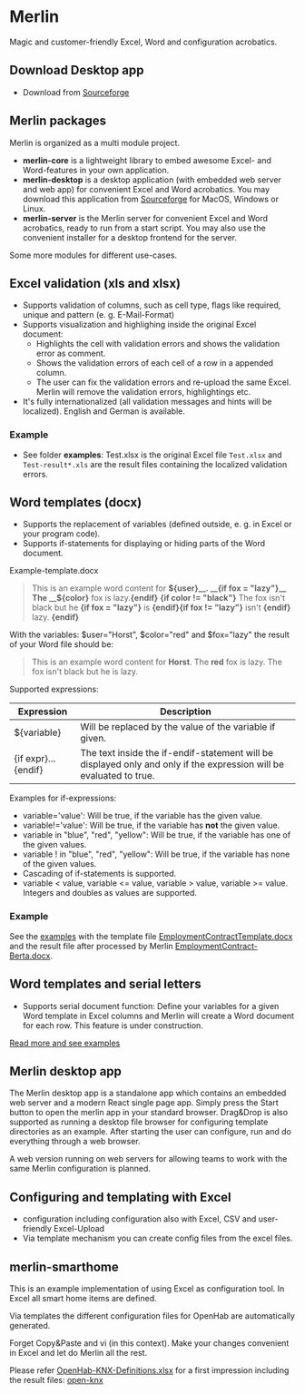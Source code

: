 # Merlin
Magic and customer-friendly Excel, Word and configuration acrobatics.

## Download Desktop app
* Download from [Sourceforge](https://sourceforge.net/projects/merlinrunner/)


## Merlin packages
Merlin is organized as a multi module project.
* __merlin-core__ is a lightweight library to embed
awesome Excel- and Word-features in your own application.
* __merlin-desktop__ is a desktop application (with embedded web server and web app) for convenient Excel and Word acrobatics.
You may download this application from [Sourceforge](https://sourceforge.net/projects/merlinrunner/) for MacOS, Windows or Linux.
* __merlin-server__ is the Merlin server for convenient Excel and Word acrobatics, ready to run from a start script. You may also use the convenient
installer for a desktop frontend for the server.

Some more modules for different use-cases.

## Excel validation (xls and xlsx)
* Supports validation of columns, such as cell type, flags like required, unique and pattern (e. g. E-Mail-Format)
* Supports visualization and highlighing inside the original Excel document:
  * Highlights the cell with validation errors and shows the validation error as comment.
  * Shows the validation errors of each cell of a row in a appended column.
  * The user can fix the validation errors and re-upload the same Excel. Merlin will remove the validation errors, highlightings etc.
* It's fully internationalized (all validation messages and hints will be localized). English and German is available.

### Example
* See folder __examples__: Test.xlsx is the original Excel file ```Test.xlsx``` and ```Test-result*.xls``` are the result files containing the localized validation errors.

## Word templates (docx) 
* Supports the replacement of variables (defined outside, e. g. in Excel or your program code).
* Supports if-statements for displaying or hiding parts of the Word document.

Example-template.docx
> This is an example word content for __${user}__.
> __{if fox = "lazy"}__ The __${color}__ fox is lazy.__{endif}__
> __{if color != "black"}__ The fox isn't black but he __{if fox = "lazy"}__ is __{endif}{if fox != "lazy"}__ isn't __{endif}__ lazy.
> __{endif}__

With the variables: $user="Horst", $color="red" and $fox="lazy" the result of your Word file should be:
> This is an example word content for __Horst__.
> The __red__ fox is lazy.
> The fox isn't black but he is lazy.

Supported expressions:

| Expression | Description |
|------------|-------------|
|${variable}|Will be replaced by the value of the variable if given.|
|{if expr}...{endif}|The text inside the if-endif-statement will be displayed only and only if the expression will be evaluated to true.

Examples for if-expressions:
* variable='value': Will be true, if the variable has the given value.
* variable!='value': Will be true, if the variable has __not__ the given value.
* variable in "blue", "red", "yellow": Will be true, if the variable has one of the given values.
* variable ! in "blue", "red", "yellow": Will be true, if the variable has none of the given values.
* Cascading of if-statements is supported.
* variable < value, variable <= value, variable > value, variable >= value. Integers and doubles as values are supported.

### Example
See the [examples](https://github.com/micromata/Merlin/tree/master/examples/templates) with the template file [EmploymentContractTemplate.docx](https://github.com/micromata/Merlin/raw/master/examples/templates/EmploymentContractTemplate.docx)
and the result file after processed by Merlin [EmploymentContract-Berta.docx](https://github.com/micromata/Merlin/raw/master/examples/templates/EmploymentContract-Berta.docx).

## Word templates and serial letters
* Supports serial document function: Define your variables for a given Word template in Excel columns and
Merlin will create a Word document for each row.
This feature is under construction.

[Read more and see examples](./merlin-core)

## Merlin desktop app
The Merlin desktop app is a standalone app which contains an embedded web server and a modern React single page app.
Simply press the Start button to open the merlin app in your standard browser.
Drag&Drop is also supported as running a desktop file browser for configuring template directories as an example.
After starting the user can configure, run and do everything through a web browser.

A web version running on web servers for allowing teams to work with the same Merlin configuration is planned.

## Configuring and templating with Excel
* configuration including configuration also with Excel, CSV and user-friendly Excel-Upload
* Via template mechanism you can create config files from the excel files.

## merlin-smarthome
This is an example implementation of using Excel as configuration tool. In Excel all smart home items are defined.

Via templates the different configuration files for OpenHab are automatically generated.

Forget Copy&Paste and vi (in this context). Make your changes convenient in Excel and let do Merlin all the rest.

Please refer [OpenHab-KNX-Definitions.xlsx](https://github.com/micromata/Merlin/raw/master/merlin-smarthome/examples/openhab-knx/OpenHab-KNX-Definitions.xlsx) for a first impression including the
result files: [open-knx](https://github.com/micromata/Merlin/tree/master/merlin-smarthome/examples/openhab-knx)
